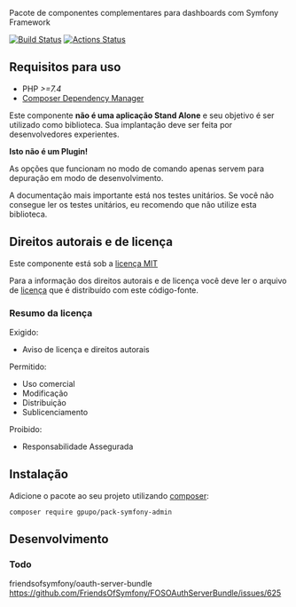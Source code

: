 Pacote de componentes complementares para dashboards com Symfony Framework

[![Build Status](https://secure.travis-ci.org/gpupo/pack-symfony-admin.png?branch=master)](http://travis-ci.org/gpupo/pack-symfony-admin)
[![Actions Status](https://github.com/gpupo/pack-symfony-admin/workflows/CI/badge.svg)](https://github.com/gpupo/pack-symfony-admin/actions)

## Requisitos para uso

* PHP *>=7.4*
* [Composer Dependency Manager](http://getcomposer.org)

Este componente **não é uma aplicação Stand Alone** e seu objetivo é ser utilizado como biblioteca.
Sua implantação deve ser feita por desenvolvedores experientes.

**Isto não é um Plugin!**

As opções que funcionam no modo de comando apenas servem para depuração em modo de
desenvolvimento.

A documentação mais importante está nos testes unitários. Se você não consegue ler os testes unitários, eu recomendo que não utilize esta biblioteca.


## Direitos autorais e de licença

Este componente está sob a [licença MIT](https://github.com/gpupo/common-sdk/blob/master/LICENSE)

Para a informação dos direitos autorais e de licença você deve ler o arquivo
de [licença](https://github.com/gpupo/common-sdk/blob/master/LICENSE) que é distribuído com este código-fonte.

### Resumo da licença

Exigido:

- Aviso de licença e direitos autorais

Permitido:

- Uso comercial
- Modificação
- Distribuição
- Sublicenciamento

Proibido:

- Responsabilidade Assegurada

## Instalação

Adicione o pacote ao seu projeto utilizando [composer](http://getcomposer.org):

    composer require gpupo/pack-symfony-admin

## Desenvolvimento


### Todo

friendsofsymfony/oauth-server-bundle
https://github.com/FriendsOfSymfony/FOSOAuthServerBundle/issues/625
